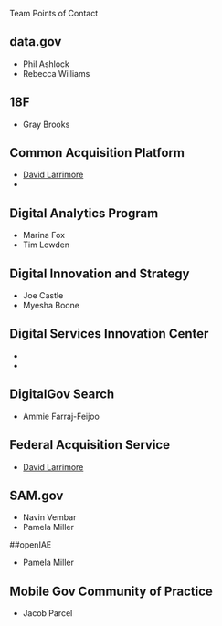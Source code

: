 Team Points of Contact

## data.gov 
* Phil Ashlock
* Rebecca Williams


## 18F 
* Gray Brooks


## Common Acquisition Platform
* [David Larrimore](https://github.com/davidlarrimore)
* 

## Digital Analytics Program 
* Marina Fox
* Tim Lowden

## Digital Innovation and Strategy
* Joe Castle
* Myesha Boone


## Digital Services Innovation Center
* 
* 

## DigitalGov Search
* Ammie Farraj-Feijoo

## Federal Acquisition Service 
* [David Larrimore](https://github.com/davidlarrimore)

## SAM.gov 
* Navin Vembar 
* Pamela Miller

##openIAE
* Pamela Miller

## Mobile Gov Community of Practice
* Jacob Parcel 


